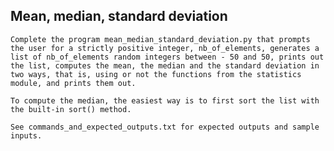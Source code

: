 
## Mean, median, standard deviation

    Complete the program mean_median_standard_deviation.py that prompts the user for a strictly positive integer, nb_of_elements, generates a list of nb_of_elements random integers between - 50 and 50, prints out the list, computes the mean, the median and the standard deviation in two ways, that is, using or not the functions from the statistics module, and prints them out.

    To compute the median, the easiest way is to first sort the list with the built-in sort() method.

    See commands_and_expected_outputs.txt for expected outputs and sample inputs.